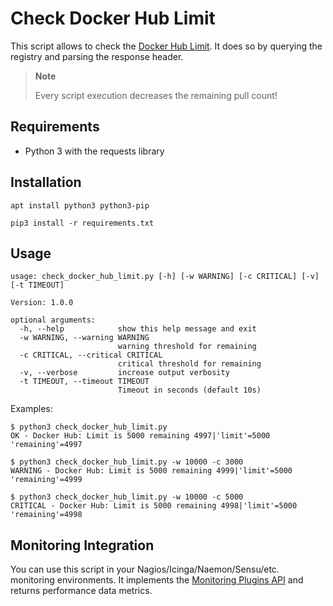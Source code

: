 # Check Docker Hub Limit

This script allows to check the [Docker Hub Limit](https://docs.docker.com/docker-hub/download-rate-limit/#how-can-i-check-my-current-rate).
It does so by querying the registry and parsing the response header.

> **Note**
>
> Every script execution decreases the remaining pull count!

## Requirements

* Python 3 with the requests library

## Installation

```
apt install python3 python3-pip

pip3 install -r requirements.txt
```

## Usage

```
usage: check_docker_hub_limit.py [-h] [-w WARNING] [-c CRITICAL] [-v] [-t TIMEOUT]

Version: 1.0.0

optional arguments:
  -h, --help            show this help message and exit
  -w WARNING, --warning WARNING
                        warning threshold for remaining
  -c CRITICAL, --critical CRITICAL
                        critical threshold for remaining
  -v, --verbose         increase output verbosity
  -t TIMEOUT, --timeout TIMEOUT
                        Timeout in seconds (default 10s)
```

Examples:

```
$ python3 check_docker_hub_limit.py
OK - Docker Hub: Limit is 5000 remaining 4997|'limit'=5000 'remaining'=4997
```

```
$ python3 check_docker_hub_limit.py -w 10000 -c 3000
WARNING - Docker Hub: Limit is 5000 remaining 4999|'limit'=5000 'remaining'=4999
```

```
$ python3 check_docker_hub_limit.py -w 10000 -c 5000
CRITICAL - Docker Hub: Limit is 5000 remaining 4998|'limit'=5000 'remaining'=4998
```

## Monitoring Integration

You can use this script in your Nagios/Icinga/Naemon/Sensu/etc. monitoring environments.
It implements the [Monitoring Plugins API](https://www.monitoring-plugins.org/doc/guidelines.html)
and returns performance data metrics.



